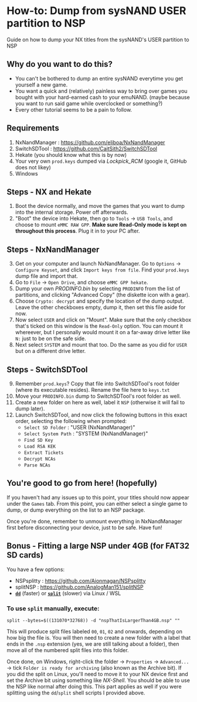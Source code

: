 # How-to: Dump from sysNAND USER partition to NSP
Guide on how to dump your NX titles from the sysNAND's USER partition to NSP

## Why do you want to do this?
- You can't be bothered to dump an entire sysNAND everytime you get yourself a new game.
- You want a quick and (relatively) painless way to bring over games you bought with your hard-earned cash to your emuNAND. (maybe because you want to run said game while overclocked or something?)
- Every other tutorial seems to be a pain to follow.

## Requirements
1. NxNandManager : https://github.com/eliboa/NxNandManager
2. SwitchSDTool : https://github.com/CaitSith2/SwitchSDTool
3. Hekate (you should know what this is by now)
4. Your very own `prod.keys` dumped via *Lockpick_RCM* (google it, GitHub does not likey)
5. Windows

## Steps - NX and Hekate
1. Boot the device normally, and move the games that you want to dump into the internal storage. Power off afterwards.
2. "Boot" the device into Hekate, then go to `Tools` -> `USB Tools`, and choose to mount `eMMC RAW GPP`. **Make sure Read-Only mode is kept on throughout this process**. Plug it in to your PC after.

## Steps - NxNandManager
3. Get on your computer and launch NxNandManager. Go to `Options` -> `Configure Keyset`, and click `Import keys from file`. Find your `prod.keys` dump file and import that.
4. Go to `File` -> `Open Drive`, and choose `eMMC GPP hekate`.
5. Dump your own *PRODINFO.bin* by selecting `PRODINFO` from the list of partitions, and clicking "Advanced Copy" (the diskette icon with a gear).
6. Choose `Crypto: decrypt` and specify the location of the dump output. Leave the other checkboxes empty, dump it, then set this file aside for now.
7. Now select `USER` and click on "Mount". Make sure that the only checkbox that's ticked on this window is the `Read-Only` option. You can mount it whereever, but I personally would mount it on a far-away drive letter like `N:` just to be on the safe side.
8. Next select `SYSTEM` and mount that too. Do the same as you did for `USER` but on a different drive letter.

## Steps - SwitchSDTool
9. Remember `prod.keys`? Copy that file into SwitchSDTool's root folder (where its executable resides). Rename the file here to `keys.txt`
10. Move your `PRODINFO.bin` dump to SwitchSDTool's root folder as well.
11. Create a new folder on here as well, label it `NSP` (otherwise it will fail to dump later).
12. Launch SwitchSDTool, and now click the following buttons in this exact order, selecting the following when prompted:
    - `Select SD Folder` : "USER (NxNandManager)"
    - `Select System Path` : "SYSTEM (NxNandManager)"
    - `Find SD Key`
    - `Load RSA KEK`
    - `Extract Tickets`
    - `Decrypt NCAs`
    - `Parse NCAs`

## You're good to go from here! (hopefully)
If you haven't had any issues up to this point, your titles should now appear under the `Games` tab. From this point, you can either select a single game to dump, or dump everything on the list to an NSP package.

Once you're done, remember to unmount everything in NxNandManager first before disconnecting your device, just to be safe. Have fun!

## Bonus - Fitting a large NSP under 4GB (for FAT32 SD cards)
You have a few options:
- NSPsplitty : https://github.com/Aionmagan/NSPsplitty
- splitNSP : https://github.com/AnalogMan151/splitNSP
- [**`dd`**](nsp_dd.sh) (faster) or [**`split`**](nsp_split.sh) (slower) via Linux / WSL

### To use `split` manually, execute:
```
split --bytes=$((131070*32768)) -d "nspThatIsLargerThan4GB.nsp" ""
```
This will produce split files labeled `00`, `01`, `02` and onwards, depending on how big the file is. You will then need to create a new folder with a label that ends in the `.nsp` extension (yes, we are still talking about a folder), then move all of the numbered split files into this folder.

Once done, on Windows, right-click the folder -> `Properties` -> `Advanced...` -> tick `Folder is ready for archiving` (also known as the Archive bit). If you did the split on Linux, you'll need to move it to your NX device first and set the Archive bit using something like *NX-Shell*. You should be able to use the NSP like normal after doing this. This part applies as well if you were splitting using the `dd`/`split` shell scripts I provided above.
